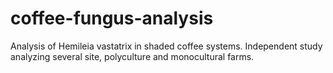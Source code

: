 # coffee-fungus-analysis
Analysis of Hemileia vastatrix in shaded coffee systems. Independent study analyzing several site, polyculture and monocultural farms. 
